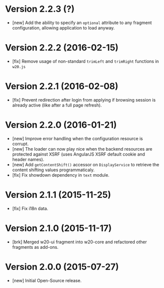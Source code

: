# Version 2.2.3 (?)

* [new] Add the ability to specify an `optional` attribute to any fragment configuration, allowing application to load anyway.

# Version 2.2.2 (2016-02-15)

* [fix] Remove usage of non-standard `trimLeft` and `trimRight` functions in `w20.js`

# Version 2.2.1 (2016-02-08)

* [fix] Prevent redirection after login from applying if browsing session is already active (like after a full page refresh).

# Version 2.2.0 (2016-01-21)

* [new] Improve error handling when the configuration resource is corrupt.
* [new] The loader can now play nice when the backend resources are protected against XSRF (uses AngularJS XSRF default cookie and header names).
* [new] Add `getContentShift()` accessor on `DisplayService` to retrieve the content shifting values programmaticaly.
* [fix] Fix showdown dependency in `text` module.

# Version 2.1.1 (2015-11-25)

* [fix] Fix i18n data.

# Version 2.1.0 (2015-11-17)

* [brk] Merged w20-ui fragment into w20-core and refactored other fragments as add-ons.

# Version 2.0.0 (2015-07-27)

* [new] Initial Open-Source release.
